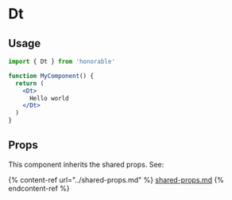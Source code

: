 # Dt

## Usage

```jsx
import { Dt } from 'honorable'

function MyComponent() {
  return (
    <Dt>
      Hello world
    </Dt>
  )
}
```

## Props

This component inherits the shared props. See:

{% content-ref url="../shared-props.md" %}
[shared-props.md](../shared-props.md)
{% endcontent-ref %}

